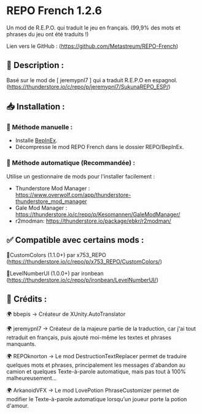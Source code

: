 # REPO French 1.2.6
Un mod de R.E.P.O. qui traduit le jeu en français. (99,9% des mots et phrases du jeu ont été traduits !)

Lien vers le GitHub : (https://github.com/Metastreum/REPO-French)

## 📜 Description :
Basé sur le mod de [ jeremypnl7 ] qui a traduit R.E.P.O en espagnol. (https://thunderstore.io/c/repo/p/jeremypnl7/SukunaREPO_ESP/)

## 📥 Installation :
### 🔹 Méthode manuelle :

- Installe [BepInEx](https://thunderstore.io/c/repo/p/BepInEx/BepInExPack/).
- Décompresse le mod REPO French dans le dossier REPO/BepInEx.

### 🔹 Méthode automatique (Recommandée) :

Utilise un gestionnaire de mods pour l'installer facilement :

- Thunderstore Mod Manager : https://www.overwolf.com/app/thunderstore-thunderstore_mod_manager
- Gale Mod Manager : https://thunderstore.io/c/repo/p/Kesomannen/GaleModManager/
- r2modman: https://thunderstore.io/package/ebkr/r2modman/

## ✅ Compatible avec certains mods :
🔹CustomColors (1.1.0+) par x753_REPO (https://thunderstore.io/c/repo/p/x753_REPO/CustomColors/)

🔹LevelNumberUI (1.0.0+) par ironbean (https://thunderstore.io/c/repo/p/ironbean/LevelNumberUI/)

## 👥 Crédits :
🌍 bbepis → Créateur de XUnity.AutoTranslator

🌍 jeremypnl7 → Créateur de la majeure partie de la traduction, car j'ai tout retraduit en français, puis ajouté moi-même les textes et phrases manquants.

🌍 REPOknorton → Le mod DestructionTextReplacer permet de traduire quelques mots et phrases, principalement les messages d'abandon au camion et quelques Texte-à-parole automatique, mais pas tout à 100% malheureusement...

🌍 ArkanoidVFX → Le mod LovePotion PhraseCustomizer permet de modifier le Texte-à-parole automatique lorsqu'un joueur porte la potion d'amour.